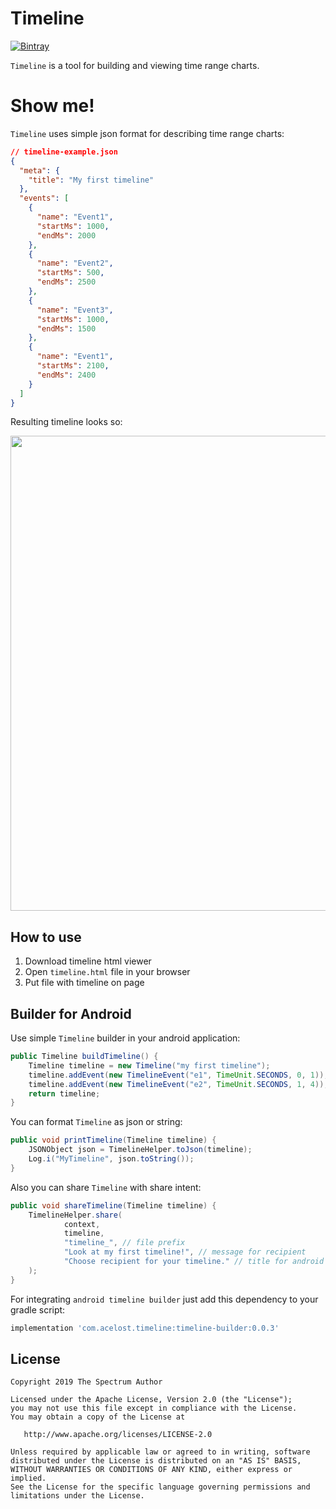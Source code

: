 # Timeline

[![Bintray][bintraybadge-svg]][bintray-android-builder]

`Timeline` is a tool for building and viewing time range charts.

# Show me!

`Timeline` uses simple json format for describing time range charts:

```json
// timeline-example.json
{
  "meta": {
    "title": "My first timeline"
  },
  "events": [
    {
      "name": "Event1",
      "startMs": 1000,
      "endMs": 2000
    },
    {
      "name": "Event2",
      "startMs": 500,
      "endMs": 2500
    },
    {
      "name": "Event3",
      "startMs": 1000,
      "endMs": 1500
    },
    {
      "name": "Event1",
      "startMs": 2100,
      "endMs": 2400
    }
  ]
}
```

Resulting timeline looks so:

<img src="example.png" width="760">

## How to use

1. Download <a src="https://minhaskamal.github.io/DownGit/#/home?url=https://github.com/acelost/Timeline/tree/master/html%20timeline%20viewer">timeline html viewer</a>
2. Open `timeline.html` file in your browser
3. Put file with timeline on page

## Builder for Android

Use simple `Timeline` builder in your android application:

```java
public Timeline buildTimeline() {
    Timeline timeline = new Timeline("my first timeline");
    timeline.addEvent(new TimelineEvent("e1", TimeUnit.SECONDS, 0, 1));
    timeline.addEvent(new TimelineEvent("e2", TimeUnit.SECONDS, 1, 4));
    return timeline;
}
```

You can format `Timeline` as json or string:

```java
public void printTimeline(Timeline timeline) {
    JSONObject json = TimelineHelper.toJson(timeline);
    Log.i("MyTimeline", json.toString());
}
```

Also you can share `Timeline` with share intent:

```java
public void shareTimeline(Timeline timeline) {
    TimelineHelper.share(
            context, 
            timeline, 
            "timeline_", // file prefix
            "Look at my first timeline!", // message for recipient
            "Choose recipient for your timeline." // title for android system chooser
    );
}
```

For integrating `android timeline builder` just add this dependency to your gradle script:

```groovy
implementation 'com.acelost.timeline:timeline-builder:0.0.3'
```

## License

    Copyright 2019 The Spectrum Author

    Licensed under the Apache License, Version 2.0 (the "License");
    you may not use this file except in compliance with the License.
    You may obtain a copy of the License at

       http://www.apache.org/licenses/LICENSE-2.0

    Unless required by applicable law or agreed to in writing, software
    distributed under the License is distributed on an "AS IS" BASIS,
    WITHOUT WARRANTIES OR CONDITIONS OF ANY KIND, either express or implied.
    See the License for the specific language governing permissions and
    limitations under the License.
    
[bintray-android-builder]: https://bintray.com/acelost/Timeline/timeline-builder
[bintraybadge-svg]: https://img.shields.io/bintray/v/acelost/Timeline/timeline-builder.svg
